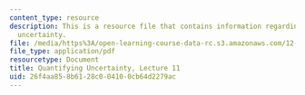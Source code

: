 ```yaml
---
content_type: resource
description: This is a resource file that contains information regarding quantifying
  uncertainty.
file: /media/https%3A/open-learning-course-data-rc.s3.amazonaws.com/12-s990-quantifying-uncertainty-fall-2012/26f4aa858b6128c004100cb64d2279ac_MIT12_S990F12_Lecture11.pdf
file_type: application/pdf
resourcetype: Document
title: Quantifying Uncertainty, Lecture 11
uid: 26f4aa85-8b61-28c0-0410-0cb64d2279ac
---
```

